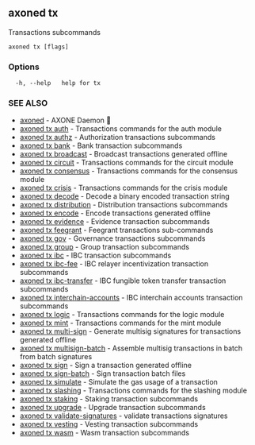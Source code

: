 ## axoned tx

Transactions subcommands

```
axoned tx [flags]
```

### Options

```
  -h, --help   help for tx
```

### SEE ALSO

* [axoned](axoned.md)	 - AXONE Daemon 👹
* [axoned tx auth](axoned_tx_auth.md)	 - Transactions commands for the auth module
* [axoned tx authz](axoned_tx_authz.md)	 - Authorization transactions subcommands
* [axoned tx bank](axoned_tx_bank.md)	 - Bank transaction subcommands
* [axoned tx broadcast](axoned_tx_broadcast.md)	 - Broadcast transactions generated offline
* [axoned tx circuit](axoned_tx_circuit.md)	 - Transactions commands for the circuit module
* [axoned tx consensus](axoned_tx_consensus.md)	 - Transactions commands for the consensus module
* [axoned tx crisis](axoned_tx_crisis.md)	 - Transactions commands for the crisis module
* [axoned tx decode](axoned_tx_decode.md)	 - Decode a binary encoded transaction string
* [axoned tx distribution](axoned_tx_distribution.md)	 - Distribution transactions subcommands
* [axoned tx encode](axoned_tx_encode.md)	 - Encode transactions generated offline
* [axoned tx evidence](axoned_tx_evidence.md)	 - Evidence transaction subcommands
* [axoned tx feegrant](axoned_tx_feegrant.md)	 - Feegrant transactions sub-commands
* [axoned tx gov](axoned_tx_gov.md)	 - Governance transactions subcommands
* [axoned tx group](axoned_tx_group.md)	 - Group transaction subcommands
* [axoned tx ibc](axoned_tx_ibc.md)	 - IBC transaction subcommands
* [axoned tx ibc-fee](axoned_tx_ibc-fee.md)	 - IBC relayer incentivization transaction subcommands
* [axoned tx ibc-transfer](axoned_tx_ibc-transfer.md)	 - IBC fungible token transfer transaction subcommands
* [axoned tx interchain-accounts](axoned_tx_interchain-accounts.md)	 - IBC interchain accounts transaction subcommands
* [axoned tx logic](axoned_tx_logic.md)	 - Transactions commands for the logic module
* [axoned tx mint](axoned_tx_mint.md)	 - Transactions commands for the mint module
* [axoned tx multi-sign](axoned_tx_multi-sign.md)	 - Generate multisig signatures for transactions generated offline
* [axoned tx multisign-batch](axoned_tx_multisign-batch.md)	 - Assemble multisig transactions in batch from batch signatures
* [axoned tx sign](axoned_tx_sign.md)	 - Sign a transaction generated offline
* [axoned tx sign-batch](axoned_tx_sign-batch.md)	 - Sign transaction batch files
* [axoned tx simulate](axoned_tx_simulate.md)	 - Simulate the gas usage of a transaction
* [axoned tx slashing](axoned_tx_slashing.md)	 - Transactions commands for the slashing module
* [axoned tx staking](axoned_tx_staking.md)	 - Staking transaction subcommands
* [axoned tx upgrade](axoned_tx_upgrade.md)	 - Upgrade transaction subcommands
* [axoned tx validate-signatures](axoned_tx_validate-signatures.md)	 - validate transactions signatures
* [axoned tx vesting](axoned_tx_vesting.md)	 - Vesting transaction subcommands
* [axoned tx wasm](axoned_tx_wasm.md)	 - Wasm transaction subcommands
